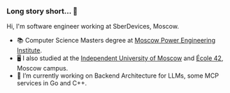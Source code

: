 ### Long story short... 👋

<!--
**AlexanderSmetannikov/AlexanderSmetannikov** is a ✨ _special_ ✨ repository because its `README.md` (this file) appears on your GitHub profile.
Here are some ideas to get you started:

- 🔭 I’m currently working on ...
- 🌱 I’m currently learning ...
- 👯 I’m looking to collaborate on ...
- 🤔 I’m looking for help with ...
- 💬 Ask me about ...
- 📫 How to reach me: ...
- 😄 Pronouns: ...
- ⚡ Fun fact: ...
-->
Hi, I'm software engineer working at SberDevices, Moscow.

- 📚 Computer Science Masters degree at [Moscow Power Engineering Institute](https://mpei.ru/lang/en/Pages/default.aspx).
- 🖥️ I also studied at the [Independent University of Moscow](https://mccme.ru/en/nmu/) and [École 42](https://21-school.ru/), Moscow campus.
- 🔭 I’m currently working on Backend Architecture for LLMs, some MCP services in Go and C++.
